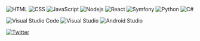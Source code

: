 <p>
<img alt="HTML" src="https://img.shields.io/badge/-HTML-45b8d8?style=flat-square&logo=html5" />
<img alt="CSS" src="https://img.shields.io/badge/-CSS-45b8d8?style=flat-square&logo=css3&logoColor=blue" />
<img alt="JavaScript" src="https://img.shields.io/badge/-Javascript-f0db4f?style=flat-square&logo=javascript&logoColor=black" />
<img alt="Nodejs" src="https://img.shields.io/badge/-Nodejs-43853d?style=flat-square&logo=Node.js&logoColor=white" />
<img alt="React" src="https://img.shields.io/badge/-React-45b8d8?style=flat-square&logo=react&logoColor=white" />
<img alt="Symfony" src="https://img.shields.io/badge/-Symfony-45b8d8?style=flat-square&logo=symfony" />
<img alt="Python" src="https://img.shields.io/badge/-Python-f0db4f?style=flat-square&logo=python" />
<img alt="C#" src="https://img.shields.io/badge/-CSharp-823085?style=flat-square&logo=csharp" />
</p>

<p>
<img alt="Visual Studio Code" src="https://img.shields.io/badge/-Visual Studio Code-45b8d8?style=flat-square&logo=visualstudiocode" />
<img alt="Visual Studio" src="https://img.shields.io/badge/-Visual Studio-823085?style=flat-square&logo=visualstudio" />
<img alt="Android Studio" src="https://img.shields.io/badge/-Android Studio-43853d?style=flat-square&logo=androidstudio" />
</p>

<a href="https://twitter.com/ValouNatsuki" target="_blank"><img alt="Twitter" src="https://img.shields.io/badge/@valounatsuki-%231DA1F2.svg?&style=for-the-badge&logo=twitter&logoColor=white" /></a>
